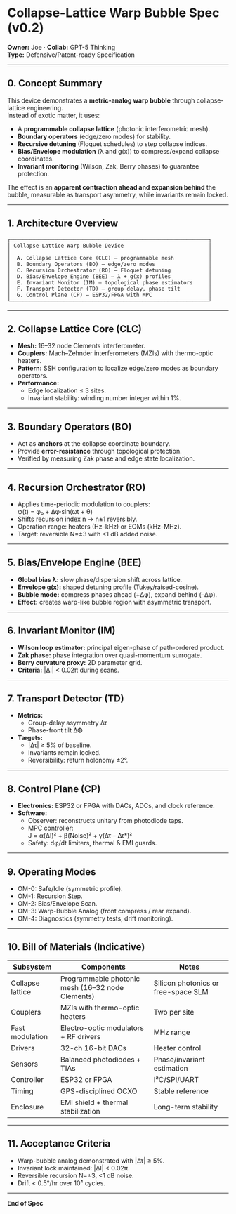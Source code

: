 # Collapse-Lattice Warp Bubble Spec (v0.2)

**Owner:** Joe · **Collab:** GPT-5 Thinking  
**Type:** Defensive/Patent-ready Specification  

---

## 0. Concept Summary
This device demonstrates a **metric-analog warp bubble** through collapse-lattice engineering.  
Instead of exotic matter, it uses:
- A **programmable collapse lattice** (photonic interferometric mesh).  
- **Boundary operators** (edge/zero modes) for stability.  
- **Recursive detuning** (Floquet schedules) to step collapse indices.  
- **Bias/Envelope modulation** (λ and g(x)) to compress/expand collapse coordinates.  
- **Invariant monitoring** (Wilson, Zak, Berry phases) to guarantee protection.  

The effect is an **apparent contraction ahead and expansion behind** the bubble, measurable as transport asymmetry, while invariants remain locked.

---

## 1. Architecture Overview
```
┌───────────────────────────────────────────────────────────────┐
│ Collapse-Lattice Warp Bubble Device                           │
│                                                               │
│  A. Collapse Lattice Core (CLC) – programmable mesh           │
│  B. Boundary Operators (BO) – edge/zero modes                 │
│  C. Recursion Orchestrator (RO) – Floquet detuning            │
│  D. Bias/Envelope Engine (BEE) – λ + g(x) profiles            │
│  E. Invariant Monitor (IM) – topological phase estimators     │
│  F. Transport Detector (TD) – group delay, phase tilt         │
│  G. Control Plane (CP) – ESP32/FPGA with MPC                  │
└───────────────────────────────────────────────────────────────┘
```

---

## 2. Collapse Lattice Core (CLC)
- **Mesh:** 16–32 node Clements interferometer.  
- **Couplers:** Mach–Zehnder interferometers (MZIs) with thermo-optic heaters.  
- **Pattern:** SSH configuration to localize edge/zero modes as boundary operators.  
- **Performance:**  
  - Edge localization ≤ 3 sites.  
  - Invariant stability: winding number integer within 1%.  

---

## 3. Boundary Operators (BO)
- Act as **anchors** at the collapse coordinate boundary.  
- Provide **error-resistance** through topological protection.  
- Verified by measuring Zak phase and edge state localization.  

---

## 4. Recursion Orchestrator (RO)
- Applies time-periodic modulation to couplers:  
  φ(t) = φ₀ + Δφ·sin(ωt + θ)  
- Shifts recursion index n → n±1 reversibly.  
- Operation range: heaters (Hz–kHz) or EOMs (kHz–MHz).  
- Target: reversible N=±3 with <1 dB added noise.  

---

## 5. Bias/Envelope Engine (BEE)
- **Global bias λ:** slow phase/dispersion shift across lattice.  
- **Envelope g(x):** shaped detuning profile (Tukey/raised-cosine).  
- **Bubble mode:** compress phases ahead (+Δφ), expand behind (–Δφ).  
- **Effect:** creates warp-like bubble region with asymmetric transport.  

---

## 6. Invariant Monitor (IM)
- **Wilson loop estimator:** principal eigen-phase of path-ordered product.  
- **Zak phase:** phase integration over quasi-momentum surrogate.  
- **Berry curvature proxy:** 2D parameter grid.  
- **Criteria:** |ΔI| < 0.02π during scans.  

---

## 7. Transport Detector (TD)
- **Metrics:**  
  - Group-delay asymmetry Δτ  
  - Phase-front tilt ΔΦ  
- **Targets:**  
  - |Δτ| ≥ 5% of baseline.  
  - Invariants remain locked.  
  - Reversibility: return holonomy ±2°.  

---

## 8. Control Plane (CP)
- **Electronics:** ESP32 or FPGA with DACs, ADCs, and clock reference.  
- **Software:**  
  - Observer: reconstructs unitary from photodiode taps.  
  - MPC controller:  
    J = α(ΔI)² + β(Noise)² + γ(Δτ – Δτ*)²  
  - Safety: dφ/dt limiters, thermal & EMI guards.  

---

## 9. Operating Modes
- OM-0: Safe/Idle (symmetric profile).  
- OM-1: Recursion Step.  
- OM-2: Bias/Envelope Scan.  
- OM-3: Warp-Bubble Analog (front compress / rear expand).  
- OM-4: Diagnostics (symmetry tests, drift monitoring).  

---

## 10. Bill of Materials (Indicative)
| Subsystem | Components | Notes |
|-----------|------------|-------|
| Collapse lattice | Programmable photonic mesh (16–32 node Clements) | Silicon photonics or free-space SLM |
| Couplers | MZIs with thermo-optic heaters | Two per site |
| Fast modulation | Electro-optic modulators + RF drivers | MHz range |
| Drivers | 32-ch 16-bit DACs | Heater control |
| Sensors | Balanced photodiodes + TIAs | Phase/invariant estimation |
| Controller | ESP32 or FPGA | I²C/SPI/UART |
| Timing | GPS-disciplined OCXO | Stable reference |
| Enclosure | EMI shield + thermal stabilization | Long-term stability |

---

## 11. Acceptance Criteria
- Warp-bubble analog demonstrated with |Δτ| ≥ 5%.  
- Invariant lock maintained: |ΔI| < 0.02π.  
- Reversible recursion N=±3, <1 dB noise.  
- Drift < 0.5°/hr over 10⁴ cycles.  

---

**End of Spec**